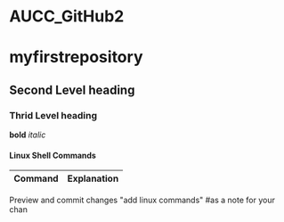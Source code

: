 # AUCC_GitHub2

# myfirstrepository

## Second Level heading

### Thrid Level heading

**bold** *italic*

#### Linux Shell Commands

| Command | Explanation |
|--                 |--                   |

Preview and commit changes
"add linux commands" #as a note for your chan
